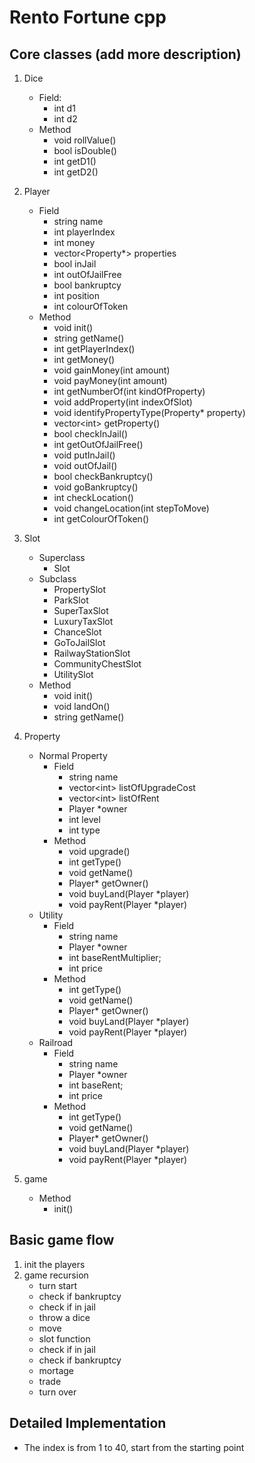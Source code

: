 # Rento Fortune cpp

## Core classes (add more description)
1. Dice
    - Field:
        - int d1
        - int d2 
    - Method
        - void rollValue()
        - bool isDouble()
        - int getD1() 
        - int getD2()
2. Player
    - Field
        - string name
        - int playerIndex
        - int money
        - vector\<Property*> properties
        - bool inJail
        - int outOfJailFree
        - bool bankruptcy
        - int position
        - int colourOfToken
    - Method
        - void init()
        - string getName()
        - int getPlayerIndex()
        - int getMoney()
        - void gainMoney(int amount)
        - void payMoney(int amount)
        - int getNumberOf(int kindOfProperty)
        - void addProperty(int indexOfSlot)
        - void identifyPropertyType(Property* property)
        - vector\<int> getProperty()
        - bool checkInJail()
        - int getOutOfJailFree()
        - void putInJail()
        - void outOfJail()
        - bool checkBankruptcy()
        - void goBankruptcy()
        - int checkLocation()
        - void changeLocation(int stepToMove)
        - int getColourOfToken()
3. Slot
    - Superclass
        - Slot
    - Subclass
        - PropertySlot
        - ParkSlot
        - SuperTaxSlot
        - LuxuryTaxSlot
        - ChanceSlot
        - GoToJailSlot
        - RailwayStationSlot
        - CommunityChestSlot
        - UtilitySlot
    - Method
        - void init()
        - void landOn()
        - string getName()
4. Property
    - Normal Property
        - Field
            - string name
            - vector\<int> listOfUpgradeCost
            - vector\<int> listOfRent
            - Player *owner
            - int level
            - int type
        - Method
            - void upgrade()
            - int getType()
            - void getName()
            - Player* getOwner()
            - void buyLand(Player *player)
            - void payRent(Player *player)
    - Utility
        - Field
            - string name
            - Player *owner
            - int baseRentMultiplier;
            - int price
        - Method
            - int getType()
            - void getName()
            - Player* getOwner()
            - void buyLand(Player *player)
            - void payRent(Player *player)
    - Railroad
        - Field
            - string name
            - Player *owner
            - int baseRent;
            - int price
        - Method
            - int getType()
            - void getName()
            - Player* getOwner()
            - void buyLand(Player *player)
            - void payRent(Player *player)


5. game
    - Method
        - init()


## Basic game flow
1. init the players
2. game recursion
    - turn start 
    - check if bankruptcy
    - check if in jail
    - throw a dice
    - move
    - slot function
    - check if in jail
    - check if bankruptcy
    - mortage
    - trade
    - turn over

## Detailed Implementation
- The index is from 1 to 40, start from the starting point